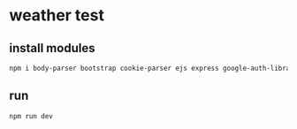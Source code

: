 # weather test

## install modules
```sh
npm i body-parser bootstrap cookie-parser ejs express google-auth-library request
```
## run
```sh
npm run dev
```
